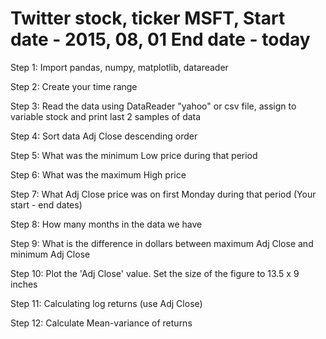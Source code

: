 
# Twitter stock, ticker MSFT, Start date - 2015, 08, 01 End date - today

Step 1: Import pandas, numpy, matplotlib, datareader
    

Step 2: Create your time range


Step 3: Read the data using DataReader "yahoo" or csv file, assign to variable stock and print last 2 samples of data

Step 4: Sort data Adj Close descending order

Step 5: What was the minimum Low price during that period

Step 6: What was the maximum High price

Step 7: What Adj Close price was on first Monday during that period (Your start - end dates)

Step 8: How many months in the data we have

Step 9: What is the difference in dollars between maximum Adj Close and minimum Adj Close

Step 10: Plot the 'Adj Close' value. Set the size of the figure to 13.5 x 9 inches

Step 11: Calculating log returns (use Adj Close)

Step 12: Calculate Mean-variance of returns
